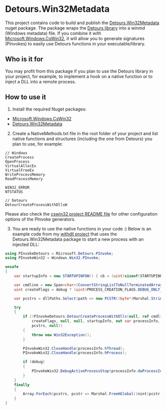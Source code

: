 
Detours.Win32Metadata
=====================

This project contains code to build and publish the [Detours.Win32Metadata](https://www.nuget.org/packages/Detours.Win32Metadata) nuget package. The package wraps the [Detours library](https://github.com/microsoft/Detours) into a winmd (Windows metadata) file. If you combine it with [Microsoft.Windows.CsWin32](https://www.nuget.org/packages/Microsoft.Windows.CsWin32), it will allow you to generate signatures (PInvokes) to easily use Detours functions in your executable/library.

Who is it for
-------------

You may profit from this package if you plan to use the Detours library in your project, for example, to implement a hook on a native function or to inject a DLL into a remote process.

How to use it
-------------

1. Install the required Nuget packages:

- [Microsoft.Windows.CsWin32](https://www.nuget.org/packages/Microsoft.Windows.CsWin32)
- [Detours.Win32Metadata](https://www.nuget.org/packages/Detours.Win32Metadata)

2. Create a NativeMethods.txt file in the root folder of your project and list native functions and structures (including the one from Detours) you plan to use, for example:

```
// Windows
CreateProcess
OpenProcess
VirtualAllocEx
VirtualFreeEx
WriteProcessMemory
ReadProcessMemory

WIN32_ERROR
NTSTATUS

// Detours
DetourCreateProcessWithDllsW
```

Please also check the [cswin32 project README file](https://github.com/microsoft/CsWin32/blob/main/README.md) for other configuration options of the PInvoke generators.

3. You are ready to use the native functions in your code :) Below is an example code from my [withdll project](https://github.com/lowleveldesign/withdll) that uses the Detours.Win32Metadata package to start a new process with an injected DLL:

```cs
using PInvokeDetours = Microsoft.Detours.PInvoke;
using PInvokeWin32 = Windows.Win32.PInvoke;

unsafe
{
    var startupInfo = new STARTUPINFOW() { cb = (uint)sizeof(STARTUPINFOW) };

    var cmdline = new Span<char>(ConvertStringListToNullTerminatedArray(cmdlineArgs));
    uint createFlags = debug ? (uint)PROCESS_CREATION_FLAGS.DEBUG_ONLY_THIS_PROCESS : 0;

    var pcstrs = dllPaths.Select(path => new PCSTR((byte*)Marshal.StringToHGlobalAnsi(path))).ToArray();

    try
    {
        if (!PInvokeDetours.DetourCreateProcessWithDlls(null, ref cmdline, null, null, false,
            createFlags, null, null, startupInfo, out var processInfo,
            pcstrs, null))
        {
            throw new Win32Exception();
        }

        PInvokeWin32.CloseHandle(processInfo.hThread);
        PInvokeWin32.CloseHandle(processInfo.hProcess);

        if (debug)
        {
            PInvokeWin32.DebugActiveProcessStop(processInfo.dwProcessId);
        }
    }
    finally
    {
        Array.ForEach(pcstrs, pcstr => Marshal.FreeHGlobal((nint)pcstr.Value));
    }
}
```
